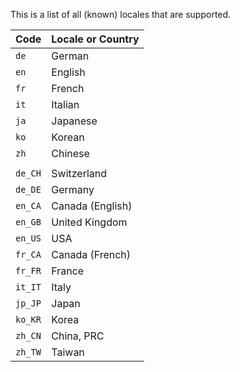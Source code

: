 This is a list of all (known) locales that are supported.

| Code    | Locale or Country |
| ------- | ----------------- |
| `de`    | German            |
| `en`    | English           |
| `fr`    | French            |
| `it`    | Italian           |
| `ja`    | Japanese          |
| `ko`    | Korean            |
| `zh`    | Chinese           |
|         |                   |
| `de_CH` | Switzerland       |
| `de_DE` | Germany           |
| `en_CA` | Canada (English)  |
| `en_GB` | United Kingdom    |
| `en_US` | USA               |
| `fr_CA` | Canada (French)   |
| `fr_FR` | France            |
| `it_IT` | Italy             |
| `jp_JP` | Japan             |
| `ko_KR` | Korea             |
| `zh_CN` | China, PRC        |
| `zh_TW` | Taiwan            |